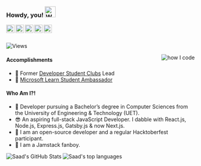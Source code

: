 ### Howdy, you! <img src="https://github.com/TheDudeThatCode/TheDudeThatCode/blob/master/Assets/Hi.gif" width="29px" alt="Waving">

<a href="https://twitter.com/msaaddev">
  <img align="left" alt="Saad Irfan | Twitter" width="22px" src="https://cdn.jsdelivr.net/npm/simple-icons@v3/icons/twitter.svg" />
</a>
<a href="https://www.linkedin.com/in/msaaddev/">
  <img align="left" alt="Saad's LinkedIn" width="22px" src="https://cdn.jsdelivr.net/npm/simple-icons@v3/icons/linkedin.svg" />
</a>
<a href="https://www.facebook.com/msaaddev/">
  <img align="left" alt="Saad's Facebook" width="22px" src="https://cdn.jsdelivr.net/npm/simple-icons@v3/icons/facebook.svg" />
</a>
<a href="https://www.instagram.com/msaaddev">
  <img align="left" alt="Saad's instagram" width="22px" src="https://cdn.jsdelivr.net/npm/simple-icons@v3/icons/instagram.svg" />
</a>
<a href="mailto:me@msaad.dev">
  <img align="left" alt="Saad's Email" width="22px" src="https://cdn.jsdelivr.net/npm/simple-icons@v3/icons/gmail.svg" />
</a>

<br>
<br>

![Views](https://komarev.com/ghpvc/?username=msaaddev&color=blueviolet)

<img src="https://media.giphy.com/media/5ntdy5Ban1dIY/giphy.gif" alt="how I code" align="right">

#### Accomplishments

- 🎯 Former [Developer Student Clubs](https://developers.google.com/community/dsc) Lead
- 🙌 [Microsoft Learn Student Ambassador](https://drive.google.com/file/d/1TrGfiKtcYLaCr0XA_YA3mQzU3eA0FF1m/view?usp=sharing)

#### Who Am I?!

- 🏫 Developer pursuing a Bachelor’s degree in Computer Sciences from the University of Engineering & Technology (UET).
- 😎 An aspiring full-stack JavaScript Developer. I dabble with React.js, Node.js, Express.js, Gatsby.js & now Next.js.
- 📖 I am an open-source developer and a regular Hacktoberfest participant.
- 🚀 I am a Jamstack fanboy.

<img src="https://github-readme-stats.vercel.app/api?username=msaaddev&show_icons=true&hide_border=true&count_private=true&theme=shades-of-purple&icon_color=fad000" alt="Saad's GitHub Stats" align="left" >
<img src="https://github-readme-stats.vercel.app/api/top-langs/?username=msaaddev&theme=shades-of-purple&layout=compact" alt="Saad's top languages" />

